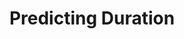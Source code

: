 ---
layout: project
title:  "Predicting Duration"
description: "Predicting the duration of eye fixations using deep convolutional neural networks."
---